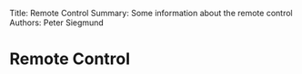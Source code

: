 Title:   Remote Control
Summary: Some information about the remote control
Authors: Peter Siegmund

# Remote Control